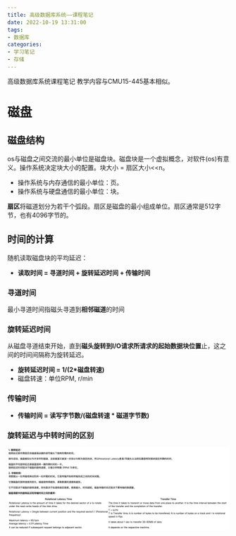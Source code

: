 ```yaml
---
title: 高级数据库系统——课程笔记
date: 2022-10-19 13:31:00
tags: 
- 数据库
categories: 
- 学习笔记
- 存储
---
```


高级数据库系统课程笔记
教学内容与CMU15-445基本相似。

<!--more-->
# 磁盘

## 磁盘结构
os与磁盘之间交流的最小单位是磁盘块。磁盘块是一个虚拟概念，对软件(os)有意义。操作系统决定块大小的配置。块大小 = 扇区大小<<n。

- 操作系统与内存通信的最小单位：页。
- 操作系统与硬盘通信的最小单位：块。

**扇区**将磁道划分为若干个弧段。扇区是磁盘的最小组成单位。扇区通常是512字节，也有4096字节的。


## 时间的计算
随机读取磁盘块的平均延迟：
- **读取时间 = 寻道时间 + 旋转延迟时间 + 传输时间**

### 寻道时间
最小寻道时间指磁头寻道到**相邻磁道**的时间

### 旋转延迟时间
从磁盘寻道结束开始，直到**磁头旋转到I/O请求所请求的起始数据块位置**止，这之间的时间间隔称为旋转延迟。

- **旋转延迟时间 = 1/(2\*磁盘转速)** 
- 磁盘转速：单位RPM, r/min

### 传输时间
- **传输时间 = 读写字节数/(磁盘转速 \* 磁道字节数)**

### 旋转延迟与中转时间的区别
![](高级数据库系统/2022-10-19-13-40-39.png)


<!-- # 索引 -->